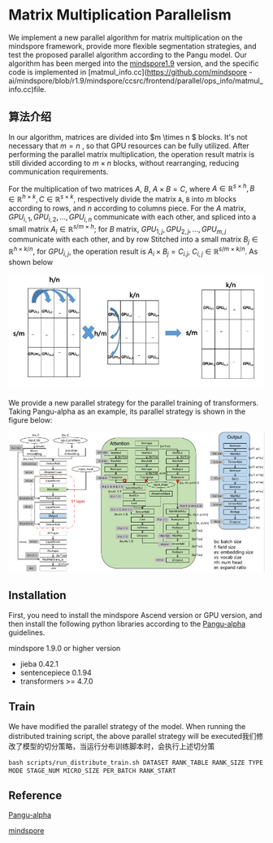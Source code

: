 # Matrix Multiplication Parallelism

We implement a new parallel algorithm for matrix multiplication on the mindspore framework, provide more flexible segmentation strategies, and test the proposed parallel algorithm according to the Pangu model. Our algorithm has been merged into the [mindspore1.9](https://github.com/mindspore-ai/mindspore.git) version, and the specific code is implemented in [matmul_info.cc](https://github.com/mindspore -ai/mindspore/blob/r1.9/mindspore/ccsrc/frontend/parallel/ops_info/matmul_info.cc)file.

## 算法介绍

In our  algorithm, matrices are divided into $m \times n $ blocks. It's not necessary that $m=n$ , so that GPU resources can be fully utilized. After performing the parallel matrix multiplication, the operation result matrix is still divided according to $m \times n$ blocks, without rearranging, reducing communication requirements.

For the multiplication of two matrices $A$, $B$, $A\times B=C$, where $A\in \mathbb{R}^{s \times h}, B\in \mathbb{R}^ {h \times k}, C\in \mathbb{R}^{s \times k}$, respectively divide the matrix `A`, `B` into $m$ blocks according to rows, and $n$ according to columns piece. For the $A$ matrix, $GPU_{i,1},GPU_{i,2},...,GPU_{i,n}$ communicate with each other, and spliced into a small matrix $A_i\in \mathbb{R }^{s/m \times h }$; for $B$ matrix, $GPU_{1,j},GPU_{2,j},...,GPU_{m,j}$ communicate with each other, and by row Stitched into a small matrix $B_j\in \mathbb{R}^{h \times k/n }$, for $GPU_{i,j}$, the operation result is $A_i \times B_j = C_{i.j}$, $C_{i,j}\in \mathbb{R}^{s/m \times k/n}$. As shown below

![1670469977985](image/README/1670469977985.png)

We provide a new parallel strategy for the parallel training of transformers. Taking Pangu-alpha as an example, its parallel strategy is shown in the figure below:

![1670486295971](image/README/1670486295971.png)

## Installation

First, you need to install the mindspore Ascend version or GPU version, and then install the following python libraries according to the [Pangu-alpha](https://gitee.com/mindspore/models.git) guidelines.

mindspore 1.9.0 or higher version

* jieba 0.42.1
* sentencepiece 0.1.94
* transformers >= 4.7.0

## Train

We have modified the parallel strategy of the model. When running the distributed training script, the above parallel strategy will be executed我们修改了模型的切分策略，当运行分布训练脚本时，会执行上述切分策

```
bash scripts/run_distribute_train.sh DATASET RANK_TABLE RANK_SIZE TYPE MODE STAGE_NUM MICRO_SIZE PER_BATCH RANK_START
```

## Reference

[Pangu-alpha](https://gitee.com/mindspore/models.git)

[mindspore](https://github.com/mindspore-ai/mindspore.git)
